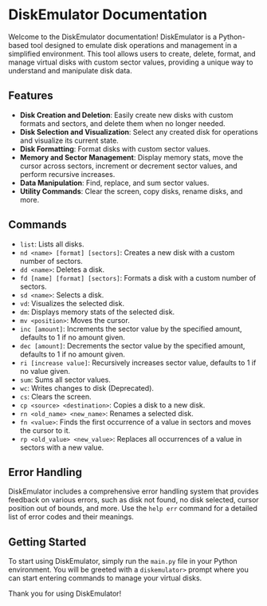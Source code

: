 # DiskEmulator Documentation

Welcome to the DiskEmulator documentation! DiskEmulator is a Python-based tool designed to emulate disk operations and management in a simplified environment. This tool allows users to create, delete, format, and manage virtual disks with custom sector values, providing a unique way to understand and manipulate disk data.

## Features

- **Disk Creation and Deletion**: Easily create new disks with custom formats and sectors, and delete them when no longer needed.
- **Disk Selection and Visualization**: Select any created disk for operations and visualize its current state.
- **Disk Formatting**: Format disks with custom sector values.
- **Memory and Sector Management**: Display memory stats, move the cursor across sectors, increment or decrement sector values, and perform recursive increases.
- **Data Manipulation**: Find, replace, and sum sector values.
- **Utility Commands**: Clear the screen, copy disks, rename disks, and more.

## Commands

- `list`: Lists all disks.
- `nd <name> [format] [sectors]`: Creates a new disk with a custom number of sectors.
- `dd <name>`: Deletes a disk.
- `fd [name] [format] [sectors]`: Formats a disk with a custom number of sectors.
- `sd <name>`: Selects a disk.
- `vd`: Visualizes the selected disk.
- `dm`: Displays memory stats of the selected disk.
- `mv <position>`: Moves the cursor.
- `inc [amount]`: Increments the sector value by the specified amount, defaults to 1 if no amount given.
- `dec [amount]`: Decrements the sector value by the specified amount, defaults to 1 if no amount given.
- `ri [increase value]`: Recursively increases sector value, defaults to 1 if no value given.
- `sum`: Sums all sector values.
- `wc`: Writes changes to disk (Deprecated).
- `cs`: Clears the screen.
- `cp <source> <destination>`: Copies a disk to a new disk.
- `rn <old_name> <new_name>`: Renames a selected disk.
- `fn <value>`: Finds the first occurrence of a value in sectors and moves the cursor to it.
- `rp <old_value> <new_value>`: Replaces all occurrences of a value in sectors with a new value.

## Error Handling

DiskEmulator includes a comprehensive error handling system that provides feedback on various errors, such as disk not found, no disk selected, cursor position out of bounds, and more. Use the `help err` command for a detailed list of error codes and their meanings.

## Getting Started

To start using DiskEmulator, simply run the `main.py` file in your Python environment. You will be greeted with a `diskemulator>` prompt where you can start entering commands to manage your virtual disks.

Thank you for using DiskEmulator!
